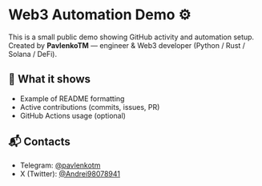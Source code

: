 # Web3 Automation Demo ⚙️

This is a small public demo showing GitHub activity and automation setup.  
Created by **PavlenkoTM** — engineer & Web3 developer (Python / Rust / Solana / DeFi).  

## 🚀 What it shows
- Example of README formatting
- Active contributions (commits, issues, PR)
- GitHub Actions usage (optional)

## 📬 Contacts
- Telegram: [@pavlenkotm](https://t.me/pavlenkotm)
- X (Twitter): [@Andrei98078941](https://x.com/Andrei98078941)
